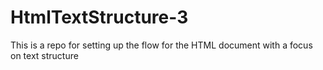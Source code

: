 # HtmlTextStructure-3
This is a repo for setting up the flow for the HTML document with a focus on text structure
